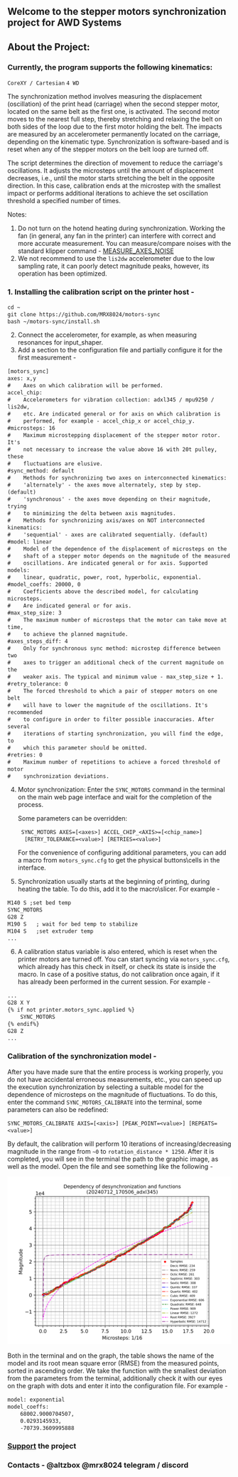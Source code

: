 ## Welcome to the stepper motors synchronization project for AWD Systems

## About the Project:

### Currently, the program supports the following kinematics:
`CoreXY / Cartesian` `4 WD`

The synchronization method involves measuring the displacement
(oscillation) of the print head (carriage) when the second stepper motor,
located on the same belt as the first one, is activated. The second motor
moves to the nearest full step, thereby stretching and relaxing the belt
on both sides of the loop due to the first motor holding the belt. The
impacts are measured by an accelerometer permanently located on the
carriage, depending on the kinematic type. Synchronization is 
software-based and is reset when any of the stepper motors on the belt
loop are turned off.

The script determines the direction of movement to reduce the carriage's
oscillations. It adjusts the microsteps until the amount of displacement
decreases, i.e., until the motor starts stretching the belt in the 
opposite direction. In this case, calibration ends at the microstep with
the smallest impact or performs additional iterations to achieve the set
oscillation threshold a specified number of times.

Notes:
1. Do not turn on the hotend heating during synchronization. Working
   the fan (in general, any fan in the printer) can interfere with
   correct and more accurate measurement. You can measure/compare noises
   with the standard klipper command - [MEASURE_AXES_NOISE
   ](https://www.klipper3d.org/G-Codes.html#measure_axes_noise)
2. We not recommend to use the `lis2dw` accelerometer due to the low
   sampling rate, it can poorly detect magnitude peaks, however, its
   operation has been optimized.

### 1. Installing the calibration script on the printer host -

```
cd ~
git clone https://github.com/MRX8024/motors-sync
bash ~/motors-sync/install.sh
```

2. Connect the accelerometer, for example, as when measuring resonances
for input_shaper.
3. Add a section to the configuration file and partially configure it for
the first measurement -
```
[motors_sync]
axes: x,y
#    Axes on which calibration will be performed.
accel_chip:
#    Accelerometers for vibration collection: adxl345 / mpu9250 / lis2dw,
#    etc. Are indicated general or for axis on which calibration is
#    performed, for example - accel_chip_x or accel_chip_y.
#microsteps: 16
#    Maximum microstepping displacement of the stepper motor rotor. It's
#    not necessary to increase the value above 16 with 20t pulley, these
#    fluctuations are elusive.
#sync_method: default
#    Methods for synchronizing two axes on interconnected kinematics:
#    'alternately' - the axes move alternately, step by step. (default)
#    'synchronous' - the axes move depending on their magnitude, trying
#    to minimizing the delta between axis magnitudes.
#    Methods for synchronizing axis/axes on NOT interconnected kinematics:
#    'sequential' - axes are calibrated sequentially. (default)
#model: linear
#    Model of the dependence of the displacement of microsteps on the
#    shaft of a stepper motor depends on the magnitude of the measured
#    oscillations. Are indicated general or for axis. Supported models:
#    linear, quadratic, power, root, hyperbolic, exponential.
#model_coeffs: 20000, 0
#    Coefficients above the described model, for calculating microsteps.
#    Are indicated general or for axis.
#max_step_size: 3
#    The maximum number of microsteps that the motor can take move at time,
#    to achieve the planned magnitude.
#axes_steps_diff: 4
#    Only for synchronous sync method: microstep difference between two
#    axes to trigger an additional check of the current magnitude on the
#    weaker axis. The typical and minimum value - max_step_size + 1.
#retry_tolerance: 0
#    The forced threshold to which a pair of stepper motors on one belt
#    will have to lower the magnitude of the oscillations. It's recommended
#    to configure in order to filter possible inaccuracies. After several
#    iterations of starting synchronization, you will find the edge, to
#    which this parameter should be omitted.
#retries: 0
#    Maximum number of repetitions to achieve a forced threshold of motor
#    synchronization deviations.
```
4. Motor synchronization:
   Enter the `SYNC_MOTORS` command in the terminal on the main web page
   interface and wait for the completion of the process.

   Some parameters can be overridden:
   ```
    SYNC_MOTORS AXES=[<axes>] ACCEL_CHIP_<AXIS>=[<chip_name>]
     [RETRY_TOLERANCE=<value>] [RETRIES=<value>]
   ```
   For the convenience of configuring additional parameters, you can add a
   macro from `motors_sync.cfg` to get the physical buttons\cells in the
   interface.
5. Synchronization usually starts at the beginning of printing, during 
   heating the table. To do this, add it to the macro\slicer. For example -
```
M140 S ;set bed temp
SYNC_MOTORS
G28 Z
M190 S   ; wait for bed temp to stabilize
M104 S   ;set extruder temp
...
```
6. A calibration status variable is also entered, which is reset when the
   printer motors are turned off. You can start syncing via
   `motors_sync.cfg`, which already has this check in itself, or check its
   state is inside the macro. In case of a positive status, do not
   calibration once again, if it has already been performed in the current
   session. For example -
```
...
G28 X Y
{% if not printer.motors_sync.applied %}
    SYNC_MOTORS
{% endif%}
G28 Z
...
```
### Calibration of the synchronization model -
After you have made sure that the entire process is working properly, you
do not have accidental erroneous measurements, etc., you can speed up the
execution synchronization by selecting a suitable model for the dependence
of microsteps on the magnitude of fluctuations. To do this, enter the
command `SYNC_MOTORS_CALIBRATE` into the terminal, some parameters can
also be redefined:
```
SYNC_MOTORS_CALIBRATE AXIS=[<axis>] [PEAK_POINT=<value>] [REPEATS=<value>]
```
By default, the calibration will perform 10 iterations of 
increasing/decreasing magnitude in the range from `~0` to 
`rotation_distance * 1250`. After it is completed, you will see in the
terminal the path to the graphic image, as well as the model. Open the
file and see something like the following -

![](/wiki/pictures/img_1.png)

Both in the terminal and on the graph, the table shows the name of the
model and its root mean square error (RMSE) from the measured points,
sorted in ascending order. We take the function with the smallest
deviation from the parameters from the terminal, additionally check it
with our eyes on the graph with dots and enter it into the configuration
file. For example -
```
model: exponential
model_coeffs:
    68002.9000704507,
    0.0293145933,
    -70739.3609995888
```
### [Support](https://ko-fi.com/altzbox ) the project
### Contacts - @altzbox @mrx8024 telegram / discord
